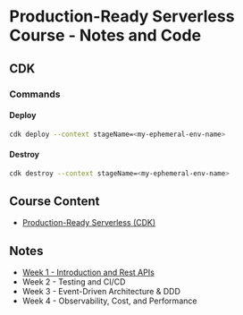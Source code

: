 # Production-Ready Serverless Course - Notes and Code

## CDK
### Commands
#### Deploy
```sh
cdk deploy --context stageName=<my-ephemeral-env-name>
```
#### Destroy
```sh
cdk destroy --context stageName=<my-ephemeral-env-name>
```

## Course Content
- [Production-Ready Serverless (CDK)](https://school.theburningmonk.com/courses/take/production-ready-serverless-nov-2024-cdk)

## Notes
- [Week 1 - Introduction and Rest APIs](./notes/1_intro_and_rest_apis.md)
- Week 2 - Testing and CI/CD
- Week 3 - Event-Driven Architecture & DDD
- Week 4 - Observability, Cost, and Performance